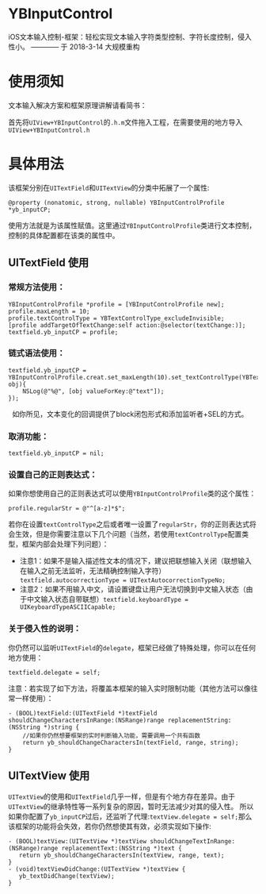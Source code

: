 # YBInputControl

iOS文本输入控制-框架：轻松实现文本输入字符类型控制、字符长度控制，侵入性小。
———— 于 2018-3-14 大规模重构 


# 使用须知


文本输入解决方案和框架原理讲解请看简书：

首先将`UIView+YBInputControl`的`.h.m`文件拖入工程，在需要使用的地方导入`UIView+YBInputControl.h`



# 具体用法


该框架分别在`UITextField`和`UITextView`的分类中拓展了一个属性:

<pre><code>@property (nonatomic, strong, nullable) YBInputControlProfile *yb_inputCP;
</code></pre>
    
使用方法就是为该属性赋值。这里通过`YBInputControlProfile`类进行文本控制，控制的具体配置都在该类的属性中。


## UITextField 使用

### 常规方法使用：

<pre><code>YBInputControlProfile *profile = [YBInputControlProfile new];
profile.maxLength = 10;
profile.textControlType = YBTextControlType_excludeInvisible;
[profile addTargetOfTextChange:self action:@selector(textChange:)];
textfield.yb_inputCP = profile;
</code></pre>

### 链式语法使用：

<pre><code>textfield.yb_inputCP = YBInputControlProfile.creat.set_maxLength(10).set_textControlType(YBTextControlType_letter).set_textChanged(^(id obj){
    NSLog(@"%@", [obj valueForKey:@"text"]);
});
</code></pre>
   
如你所见，文本变化的回调提供了block闭包形式和添加监听者+SEL的方式。


### 取消功能：

<pre><code>textfield.yb_inputCP = nil;
</code></pre>


### 设置自己的正则表达式：

如果你想使用自己的正则表达式可以使用`YBInputControlProfile`类的这个属性：

<pre><code>profile.regularStr = @"^[a-z]*$";
</code></pre>

若你在设置`textControlType`之后或者唯一设置了`regularStr`，你的正则表达式将会生效，但是你需要注意以下几个问题（当然，若使用`textControlType`配置类型，框架内部会处理下列问题）：

+ 注意1：如果不是输入描述性文本的情况下，建议把联想输入关闭（联想输入在输入之前无法监听，无法精确控制输入字符）`textfield.autocorrectionType = UITextAutocorrectionTypeNo;`
    
+ 注意2：如果不用输入中文，请设置键盘让用户无法切换到中文输入状态（由于中文输入状态自带联想）`textfield.keyboardType = UIKeyboardTypeASCIICapable;`


### 关于侵入性的说明：

你仍然可以监听`UITextField`的`delegate`，框架已经做了特殊处理，你可以在任何地方使用：

<pre><code>textfield.delegate = self;
</code></pre>

注意：若实现了如下方法，将覆盖本框架的输入实时限制功能（其他方法可以像往常一样使用）：

<pre><code>- (BOOL)textField:(UITextField *)textField shouldChangeCharactersInRange:(NSRange)range replacementString:(NSString *)string {
    //如果你仍然想要框架的实时判断输入功能，需要调用一个共有函数
    return yb_shouldChangeCharactersIn(textField, range, string);
}
</code></pre>


## UITextView 使用


`UITextView`的使用和`UITextField`几乎一样，但是有个地方存在差异。由于`UITextView`的继承特性等一系列复杂的原因，暂时无法减少对其的侵入性。
所以如果你配置了`yb_inputCP`过后，还监听了代理:`textView.delegate = self;`那么该框架的功能将会失效，若你仍然想使其有效，必须实现如下操作:

<pre><code>- (BOOL)textView:(UITextView *)textView shouldChangeTextInRange:(NSRange)range replacementText:(NSString *)text {
   return yb_shouldChangeCharactersIn(textView, range, text);
}
- (void)textViewDidChange:(UITextView *)textView {
   yb_textDidChange(textView);
}
</code></pre>
